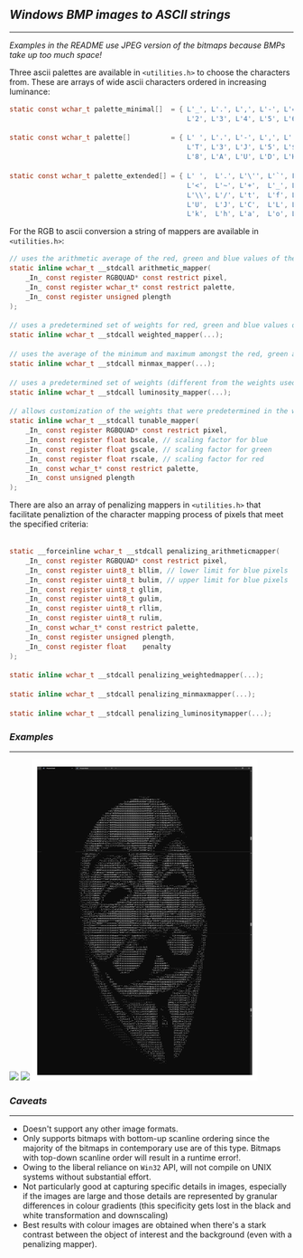 ## ___Windows BMP images to ASCII strings___
--------------

_Examples in the README use JPEG version of the bitmaps because BMPs take up too much space!_

Three ascii palettes are available in `<utilities.h>` to choose the characters from. These are arrays of wide ascii characters ordered in increasing luminance:
```C
static const wchar_t palette_minimal[]  = { L'_', L'.', L',', L'-', L'=', L'+', L':', L';', L'c', L'b', L'a', L'!', L'?', L'1',
                                            L'2', L'3', L'4', L'5', L'6', L'7', L'8', L'9', L'$', L'W', L'#', L'@', L'N' };

static const wchar_t palette[]          = { L' ', L'.', L'-', L',', L':', L'+', L'~', L';', L'(', L'%', L'x', L'1', L'*', L'n', L'u',
                                            L'T', L'3', L'J', L'5', L'$', L'S', L'4', L'F', L'P', L'G', L'O', L'V', L'X', L'E', L'Z',
                                            L'8', L'A', L'U', L'D', L'H', L'K', L'W', L'@', L'B', L'Q', L'#', L'0', L'M', L'N' };

static const wchar_t palette_extended[] = { L' ',  L'.', L'\'', L'`', L'^', L'"', L',', L':', L';', L'I', L'l', L'!', L'i', L'>',
                                            L'<',  L'~', L'+',  L'_', L'-', L'?', L']', L'[', L'}', L'{', L'1', L')', L'(', L'|',
                                            L'\\', L'/', L't',  L'f', L'j', L'r', L'x', L'n', L'u', L'v', L'c', L'z', L'X', L'Y',
                                            L'U',  L'J', L'C',  L'L', L'Q', L'0', L'O', L'Z', L'm', L'w', L'q', L'p', L'd', L'b',
                                            L'k',  L'h', L'a',  L'o', L'*', L'#', L'M', L'W', L'&', L'8', L'%', L'B', L'@', L'$' };

```

For the RGB to ascii conversion a string of mappers are available in `<utilities.h>`:

```C
// uses the arithmetic average of the red, green and blue values of the pixel to determine which wide character to map
static inline wchar_t __stdcall arithmetic_mapper(
    _In_ const register RGBQUAD* const restrict pixel,
    _In_ const register wchar_t* const restrict palette,
    _In_ const register unsigned plength
);

// uses a predetermined set of weights for red, green and blue values of the pixel to determine the wide character
static inline wchar_t __stdcall weighted_mapper(...);

// uses the average of the minimum and maximum amongst the red, green and blue values of the pixel to determine the wide character
static inline wchar_t __stdcall minmax_mapper(...);

// uses a predetermined set of weights (different from the weights used by weighted_mapper) for red, green and blue values of the pixel to determine the wide character
static inline wchar_t __stdcall luminosity_mapper(...);

// allows customization of the weights that were predetermined in the weighted and luminosity mappers
static inline wchar_t __stdcall tunable_mapper(
    _In_ const register RGBQUAD* const restrict pixel,
    _In_ const register float bscale, // scaling factor for blue
    _In_ const register float gscale, // scaling factor for green
    _In_ const register float rscale, // scaling factor for red
    _In_ const wchar_t* const restrict palette,
    _In_ const unsigned plength
);

```

There are also an array of penalizing mappers in `<utilities.h>` that facilitate penaliztion of the character mapping process of pixels that meet the specified criteria:

```C

static __forceinline wchar_t __stdcall penalizing_arithmeticmapper(
    _In_ const register RGBQUAD* const restrict pixel,
    _In_ const register uint8_t bllim, // lower limit for blue pixels
    _In_ const register uint8_t bulim, // upper limit for blue pixels
    _In_ const register uint8_t gllim,
    _In_ const register uint8_t gulim,
    _In_ const register uint8_t rllim,
    _In_ const register uint8_t rulim,
    _In_ const wchar_t* const restrict palette,
    _In_ const register unsigned plength,
    _In_ const register float    penalty
);

static inline wchar_t __stdcall penalizing_weightedmapper(...);

static inline wchar_t __stdcall penalizing_minmaxmapper(...);

static inline wchar_t __stdcall penalizing_luminositymapper(...);

```

### ___Examples___
------

<div><img src="./readme/football.jpg"  width=400> <img src="./readme/supergirl.jpg" width=400> <img src="./readme/vendetta.jpg"  width=400></div>

### ___Caveats___
-----------------
- Doesn't support any other image formats.
- Only supports bitmaps with bottom-up scanline ordering since the majority of the bitmaps in contemporary use are of this type. Bitmaps with top-down scanline order will result in a runtime error!.
- Owing to the liberal reliance on `Win32` API, will not compile on UNIX systems without substantial effort.
- Not particularly good at capturing specific details in images, especially if the images are large and those details are represented by granular differences in colour gradients (this specificity gets lost in the black and white transformation and downscaling)
- Best results with colour images are obtained when there's a stark contrast between the object of interest and the background (even with a penalizing mapper).

